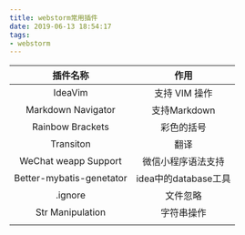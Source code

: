 ```yaml
---
title: webstorm常用插件
date: 2019-06-13 18:54:17
tags: 
- webstorm
---
```


<!--# webstorm 实用插件-->

|         插件名称         |         作用         |
| :----------------------: | :------------------: |
|         IdeaVim          |    支持 VIM 操作     |
|    Markdown Navigator    |     支持Markdown     |
|     Rainbow Brackets     |      彩色的括号      |
|        Transiton         |         翻译         |
|   WeChat weapp Support   |  微信小程序语法支持  |
| Better-mybatis-genetator | idea中的database工具 |
|         .ignore          |       文件忽略       |
|     Str Manipulation     |      字符串操作      |
|                          |                      |

